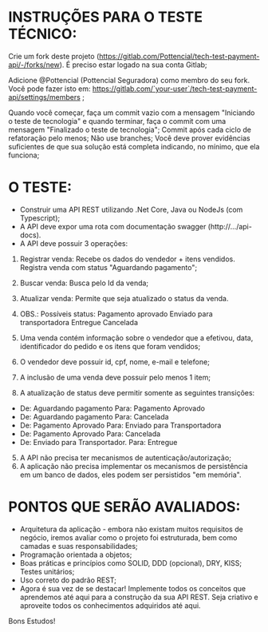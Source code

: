 # INSTRUÇÕES PARA O TESTE TÉCNICO:

Crie um fork deste projeto (https://gitlab.com/Pottencial/tech-test-payment-api/-/forks/new). É preciso estar logado na sua conta Gitlab;

Adicione @Pottencial (Pottencial Seguradora) como membro do seu fork. Você pode fazer isto em: https://gitlab.com/`your-user`/tech-test-payment-api/settings/members ;

Quando você começar, faça um commit vazio com a mensagem "Iniciando o teste de tecnologia" e quando terminar, faça o commit com uma mensagem "Finalizado o teste de tecnologia";
Commit após cada ciclo de refatoração pelo menos;
Não use branches;
Você deve prover evidências suficientes de que sua solução está completa indicando, no mínimo, que ela funciona;

# O TESTE:

- Construir uma API REST utilizando .Net Core, Java ou NodeJs (com Typescript);
- A API deve expor uma rota com documentação swagger (http://.../api-docs).
- A API deve possuir 3 operações:

1. Registrar venda: Recebe os dados do vendedor + itens vendidos. Registra venda com status "Aguardando pagamento";
2. Buscar venda: Busca pelo Id da venda;
3. Atualizar venda: Permite que seja atualizado o status da venda.

1. OBS.: Possíveis status: 
Pagamento aprovado	Enviado para transportadora	Entregue	Cancelada

1. Uma venda contém informação sobre o vendedor que a efetivou, data, identificador do pedido e os itens que foram vendidos;
2. O vendedor deve possuir id, cpf, nome, e-mail e telefone;
3. A inclusão de uma venda deve possuir pelo menos 1 item;
4. A atualização de status deve permitir somente as seguintes transições:

- De: Aguardando pagamento  Para: Pagamento Aprovado
- De: Aguardando pagamento   Para: Cancelada
- De: Pagamento Aprovado    Para: Enviado para Transportadora
- De: Pagamento Aprovado   Para: Cancelada
- De: Enviado para Transportador. Para: Entregue

5. A API não precisa ter mecanismos de autenticação/autorização;
6. A aplicação não precisa implementar os mecanismos de persistência em um banco de dados, eles podem ser persistidos "em memória".

# PONTOS QUE SERÃO AVALIADOS:

- Arquitetura da aplicação - embora não existam muitos requisitos de negócio, iremos avaliar como o projeto foi estruturada, bem como camadas e suas responsabilidades;
- Programação orientada a objetos;
- Boas práticas e princípios como SOLID, DDD (opcional), DRY, KISS;
Testes unitários;
- Uso correto do padrão REST;
- Agora é sua vez de se destacar! Implemente todos os conceitos que aprendemos até aqui para a construção da sua API REST. Seja criativo e aproveite todos os conhecimentos adquiridos até aqui. 

Bons Estudos! 
